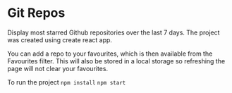 # Git Repos

Display most starred Github repositories over the last 7 days.
The project was created using create react app.

You can add a repo to your favourites, which is then available from the Favourites filter. This will also be stored in a local storage so refreshing the page will not clear your favourites.

To run the project
`npm install`
`npm start`
